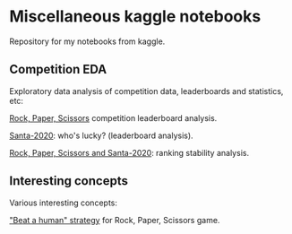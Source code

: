 # Miscellaneous kaggle notebooks

Repository for my notebooks from kaggle.

## Competition EDA

Exploratory data analysis of competition data, leaderboards and statistics, etc:

[Rock, Paper, Scissors](https://github.com/demche/kaggle-misc/blob/main/notebooks/rock-paper-scissors-leaderboard-eda.ipynb) competition leaderboard analysis. 

[Santa-2020](https://github.com/demche/kaggle-misc/blob/main/notebooks/santa-2020-who-s-lucky-eda.ipynb): who's lucky? (leaderboard analysis).

[Rock, Paper, Scissors and Santa-2020](https://github.com/demche/kaggle-misc/blob/main/notebooks/rps-and-santa-2020-ranking-stability-eda.ipynb): ranking stability analysis.


## Interesting concepts

Various interesting concepts:

["Beat a human" strategy](https://github.com/demche/kaggle-misc/blob/main/notebooks/rock-paper-scissors-beat-a-human-strategy.ipynb) for Rock, Paper, Scissors game.
